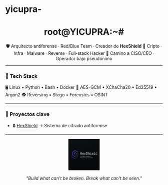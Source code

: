 # yicupra-
<h1 align="center">root@YICUPRA:~#</h1>

<p align="center">
🛡️ Arquitecto antiforense ∙ Red/Blue Team ∙ Creador de <strong>HexShield</strong>  
🧬 Cripto ∙ Infra ∙ Malware ∙ Reverse ∙ Full-stack Hacker  
🚀 Camino a CISO/CEO ∙ Operador bajo pseudónimo  
</p>

---

### 🧠 Tech Stack
🖥️ Linux • Python • Bash • Docker
🔐 AES-GCM • XChaCha20 • Ed25519 • Argon2
🕵️ Reversing • Stego • Forensics • OSINT


---

### 🧰 Proyectos clave

- 🔒 [HexShield](https://github.com/yicupra/hexshield-v2) → Sistema de cifrado antiforense

---

<p align="center">
  <img src="https://github.com/yicupra/yicupra/blob/main/assets/logo.png" width="100" alt="Logo Yicupra">
</p>

<p align="center">
  <i>"Build what can’t be broken. Break what can’t be seen."</i>
</p>
